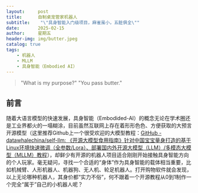 ```yaml
---
layout:     post
title:      自制桌宠管家机器人
subtitle:    "\"具身智能入门级项目，麻雀虽小，五脏俱全\""
date:       2025-02-15
author:     星期五
header-img: img/butter.jpeg
catalog: true
tags:
    - 机器人 
    - MLLM
    - 具身智能（Embodied AI）
---
```


> "What is my purpose?" "You pass butter."

## 前言

随着大语言模型的快速发展，具身智能（Embodided-AI）的概念无论在学术圈还是工业界都火的一塌糊涂，目前虽然互联网上存在着形形色色、方便获取的大预言开源模型（这里推荐Github上一个很受欢迎的大模型教程：[GitHub - datawhalechina/self-llm: 《开源大模型食用指南》针对中国宝宝量身打造的基于Linux环境快速微调（全参数/Lora）、部署国内外开源大模型（LLM）/多模态大模型（MLLM）教程](https://github.com/datawhalechina/self-llm?tab=readme-ov-file)），却鲜少有开源的机器人项目适合刚刚开始接触具身智能方向的个人玩家。毫无疑问，寻找一个合适的“身体”作为具身智能的载体相当重要，比如机械臂、人形机器人、机器狗、无人机、轮足机器人。打开购物软件就会发现，以上无论哪种机器人，其身价都“实力不俗”，何不跟着一个开源教程从0到1制作一个完全“属于”自己的小机器人呢？
